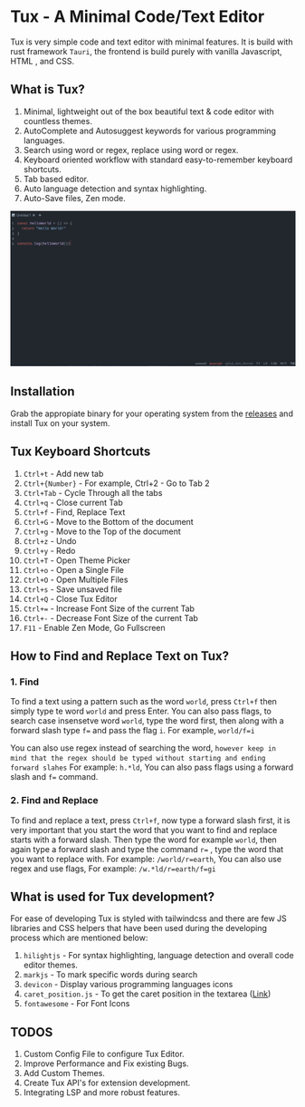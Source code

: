 # Tux - A Minimal Code/Text Editor

Tux is very simple code and text editor with minimal features. It is build with rust framework `Tauri`, the frontend is build purely with vanilla Javascript, HTML , and CSS.

## What is Tux?

1. Minimal, lightweight out of the box beautiful text & code editor with countless themes.
2. AutoComplete and Autosuggest keywords for various programming languages.
3. Search using word or regex, replace using word or regex.
4. Keyboard oriented workflow with standard easy-to-remember keyboard shortcuts.
5. Tab based editor.
6. Auto language detection and syntax highlighting.
7. Auto-Save files, Zen mode.

![preview](./assets/preview.png)

## Installation

Grab the appropiate binary for your operating system from the [releases](https://github.com/Sidmaz666/tux/releases/tag/v0.0.0) and install Tux on your system.

## Tux Keyboard Shortcuts

1. `Ctrl+t` - Add new tab
2. `Ctrl+{Number}` - For example, Ctrl+2 - Go to Tab 2
3. `Ctrl+Tab` - Cycle Through all the tabs
4. `Ctrl+q` - Close current Tab
5. `Ctrl+f` - Find, Replace Text
6. `Ctrl+G` - Move to the Bottom of the document
7. `Ctrl+g` - Move to the Top of the document
8. `Ctrl+z` - Undo
9. `Ctrl+y` - Redo
10. `Ctrl+T` - Open Theme Picker
11. `Ctrl+o` - Open a Single File
12. `Ctrl+O` - Open Multiple Files
13. `Ctrl+s` - Save unsaved file
14. `Ctrl+Q` - Close Tux Editor
15. `Ctrl+=` - Increase Font Size of the current Tab
16. `Ctrl+-` - Decrease Font Size of the current Tab
17. `F11` - Enable Zen Mode, Go Fullscreen

## How to Find and Replace Text on Tux?

### 1. Find

To find a text using a pattern such as the word `world`, press `Ctrl+f` then simply type te word `world` and press Enter. 
You can also pass flags, to search case insensetve word `world`, type the word first, then along with a forward slash type `f=`
and pass the flag `i`. For example, `world/f=i` 

You can also use regex instead of searching the word, `however keep in mind that the regex should be typed without starting and ending forward slahes`
For example: `h.*ld`, You can also pass flags using a forward slash and `f=` command.

### 2. Find and Replace

To find and replace a text, press `Ctrl+f`, now type a forward slash first, it is very important that you start the word that you want to find and replace starts with a forward slash. Then type the word for example `world`, then again type a forward slash and type the command `r=` , type the word that you want to replace with.
For example: `/world/r=earth`, You can also use regex and use flags, For example: `/w.*ld/r=earth/f=gi`

## What is used for Tux development?

For ease of developing Tux is styled with tailwindcss and there are few JS libraries and CSS helpers that have been used during the developing process which are mentioned below:

1. `hilightjs` - For syntax highlighting, language detection and overall code editor themes.
2. `markjs` - To mark specific words during search
3. `devicon` - Display various programming languages icons
4. `caret_position.js` - To get the caret position in the textarea ([Link](https://github.com/component/textarea-caret-position))
5. `fontawesome` - For Font Icons

## TODOS

1. Custom Config File to configure Tux Editor.
2. Improve Performance and Fix existing Bugs.
3. Add Custom Themes.
4. Create Tux API's for extension development.
5. Integrating LSP and more robust features.




